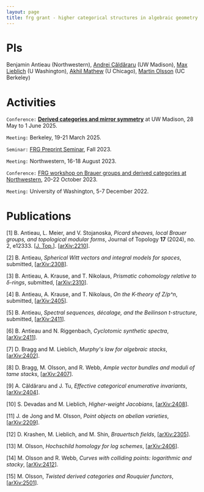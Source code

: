```yaml
---
layout: page
title: frg grant - higher categorical structures in algebraic geometry
---
```


# PIs
Benjamin Antieau (Northwestern),
[Andrei Căldăraru](https://people.math.wisc.edu/~caldararu/) (UW Madison),
[Max Lieblich](http://max.lieblich.us/) (U Washington),
[Akhil Mathew](https://math.uchicago.edu/~amathew/) (U Chicago),
[Martin Olsson](https://sites.google.com/berkeley.edu/martin-olsson/) (UC Berkeley)



# Activities

`Conference:` [**Derived categories and mirror symmetry**](https://people.math.wisc.edu/~caldararu/frgconf/)
at UW Madison, 28 May to 1 June 2025.

`Meeting:` Berkeley, 19-21 March 2025.

`Seminar:` [FRG Preprint Seminar](../workshops/202304-preprint.html), Fall 2023.

`Meeting:` Northwestern, 16-18 August 2023.

`Conference:` [FRG workshop on Brauer groups and derived categories at
Northwestern](../workshops/202303-frg.html), 20-22 October
2023.

`Meeting:` University of Washington, 5-7 December 2022.



# Publications

[1] B. Antieau, L. Meier, and V. Stojanoska, _Picard sheaves, local Brauer groups, and topological
modular forms_, Journal of Topology **17** (2024), no. 2, e12333. \[[J. Top.](https://londmathsoc.onlinelibrary.wiley.com/doi/10.1112/topo.12333)\].
\[[arXiv:2210](https://arxiv.org/abs/2210.15743)\].


[2] B. Antieau, _Spherical Witt vectors and integral models for spaces_, submitted, \[[arXiv:2308](https://arxiv.org/abs/2308.07288)\].

[3] B. Antieau, A. Krause, and T. Nikolaus, _Prismatic cohomology relative to $\delta$-rings_, submitted,
    \[[arXiv:2310](https://arxiv.org/abs/2310.12770)\].

[4] B. Antieau, A. Krause, and T. Nikolaus, _On the K-theory of Z/p^n_,
    submitted, \[[arXiv:2405](https://arxiv.org/abs/2405.04329)\].


[5] B. Antieau, _Spectral sequences, décalage, and the Beilinson t-structure_,
    submitted,
    \[[arXiv:2411](https://arxiv.org/abs/2411.09115)\].

[6] B. Antieau and N. Riggenbach, _Cyclotomic synthetic spectra_,
    \[[arXiv:2411](https://arxiv.org/abs/2411.19929)\].

[7] D. Bragg and M. Lieblich, _Murphy's law for algebraic stacks_,
    \[[arXiv:2402](https://arxiv.org/abs/2402.00862)\].

[8] D. Bragg, M. Olsson, and R. Webb, _Ample vector bundles and moduli of tame stacks_,
    \[[arXiv:2407](https://arxiv.org/abs/2407.01743)\].

[9] A. Căldăraru and J. Tu, _Effective categorical enumerative invariants_, 
    \[[arXiv:2404](https://arxiv.org/abs/2404.01499)\].

[10] S. Devadas and M. Lieblich, _Higher-weight Jacobians_,
    \[[arXiv:2408](https://arxiv.org/abs/2408.12576)\].

[11] J. de Jong and M. Olsson, _Point objects on abelian varieties_,
    \[[arXiv:2209](https://arxiv.org/abs/2209.05553)\].

[12] D. Krashen, M. Lieblich, and M. Shin, _Brauertsch fields_,
    \[[arXiv:2305](https://arxiv.org/abs/2305.06464)\].

[13] M. Olsson, _Hochschild homology for log schemes_,
    \[[arXiv:2406](https://arxiv.org/abs/2406.08629)\].

[14] M. Olsson and R. Webb, _Curves with colliding points: logarithmic and stacky_,
    \[[arXiv:2412](https://arxiv.org/abs/2412.03408)\].

[15] M. Olsson, _Twisted derived categories and Rouquier functors_,
    \[[arXiv:2501](https://arxiv.org/abs/2501.05599)\].
